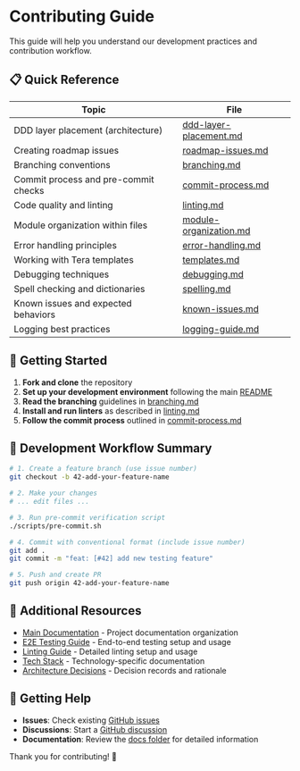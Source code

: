 # Contributing Guide

This guide will help you understand our development practices and contribution workflow.

## 📋 Quick Reference

| Topic                                | File                                                 |
| ------------------------------------ | ---------------------------------------------------- |
| DDD layer placement (architecture)   | [ddd-layer-placement.md](./ddd-layer-placement.md)   |
| Creating roadmap issues              | [roadmap-issues.md](./roadmap-issues.md)             |
| Branching conventions                | [branching.md](./branching.md)                       |
| Commit process and pre-commit checks | [commit-process.md](./commit-process.md)             |
| Code quality and linting             | [linting.md](./linting.md)                           |
| Module organization within files     | [module-organization.md](./module-organization.md)   |
| Error handling principles            | [error-handling.md](./error-handling.md)             |
| Working with Tera templates          | [templates.md](./templates.md)                       |
| Debugging techniques                 | [debugging.md](./debugging.md)                       |
| Spell checking and dictionaries      | [spelling.md](./spelling.md)                         |
| Known issues and expected behaviors  | [known-issues.md](./known-issues.md)                 |
| Logging best practices               | [logging-guide.md](./logging-guide.md)               |

## 🚀 Getting Started

1. **Fork and clone** the repository
2. **Set up your development environment** following the main [README](../../README.md)
3. **Read the branching** guidelines in [branching.md](./branching.md)
4. **Install and run linters** as described in [linting.md](./linting.md)
5. **Follow the commit process** outlined in [commit-process.md](./commit-process.md)

## 🔧 Development Workflow Summary

```bash
# 1. Create a feature branch (use issue number)
git checkout -b 42-add-your-feature-name

# 2. Make your changes
# ... edit files ...

# 3. Run pre-commit verification script
./scripts/pre-commit.sh

# 4. Commit with conventional format (include issue number)
git add .
git commit -m "feat: [#42] add new testing feature"

# 5. Push and create PR
git push origin 42-add-your-feature-name
```

## 📖 Additional Resources

- [Main Documentation](../documentation.md) - Project documentation organization
- [E2E Testing Guide](../e2e-testing.md) - End-to-end testing setup and usage
- [Linting Guide](../linting.md) - Detailed linting setup and usage
- [Tech Stack](../tech-stack/) - Technology-specific documentation
- [Architecture Decisions](../decisions/) - Decision records and rationale

## 🤝 Getting Help

- **Issues**: Check existing [GitHub issues](https://github.com/torrust/torrust-tracker-deployer/issues)
- **Discussions**: Start a [GitHub discussion](https://github.com/torrust/torrust-tracker-deployer/discussions)
- **Documentation**: Review the [docs folder](../) for detailed information

Thank you for contributing! 🎉
